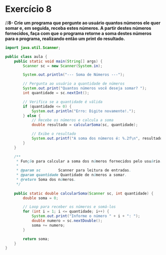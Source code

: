 # Exercício 8

//**8- Crie um programa que pergunte ao usuário quantos números ele quer somar e, em seguida, receba estes números. A partir destes números fornecidos, faça com que o programa retorne a soma destes números para o programa, realizando então um print do resultado.**

```java
import java.util.Scanner;

public class aula {
    public static void main(String[] args) {
        Scanner sc = new Scanner(System.in);

        System.out.println("--- Soma de Números ---");

        // Pergunta ao usuário a quantidade de números
        System.out.print("Quantos números você deseja somar? ");
        int quantidade = sc.nextInt();

        // Verifica se a quantidade é válida
        if (quantidade <= 0) {
            System.out.println("Erro: Digite novamente!.");
        } else {
            // Recebe os números e calcula a soma
            double resultado = calcularSoma(sc, quantidade);

            // Exibe o resultado
            System.out.printf("A soma dos números é: %.2f\n", resultado);
        }
    }

    /**
     * Função para calcular a soma dos números fornecidos pelo usuário.
     *
     * @param sc        Scanner para leitura de entradas.
     * @param quantidade Quantidade de números a somar.
     * @return Soma dos números.
     */
     
    public static double calcularSoma(Scanner sc, int quantidade) {
        double soma = 0;

        // Loop para receber os números e somá-los
        for (int i = 1; i <= quantidade; i++) {
            System.out.print("Informe o número " + i + ": ");
            double numero = sc.nextDouble();
            soma += numero;
        }

        return soma;
    }
}
